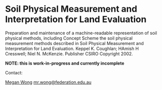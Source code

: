 # Soil Physical Measurement and Interpretation for Land Evaluation

Preparation and maintenance of a machine-readable representation of soil physical methods, including Concept Scheme the soil physical measurement methods described in Soil Physical Measurement and Interpretation for Land Evaluation. Keppel K. Coughlan; HAmish H Cresswell; Niel N. McKenzie. Publisher CSIRO Copyright 2002.


**NOTE: this is work-in-progress and currently incomplete**

Contact: 

[Megan Wong](https://orcid.org/0000-0002-2991-2308)
mr.wong@federation.edu.au 

